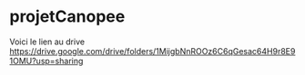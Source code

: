 # projetCanopee

Voici le lien au drive
https://drive.google.com/drive/folders/1MijgbNnROOz6C6qGesac64H9r8E91OMU?usp=sharing
